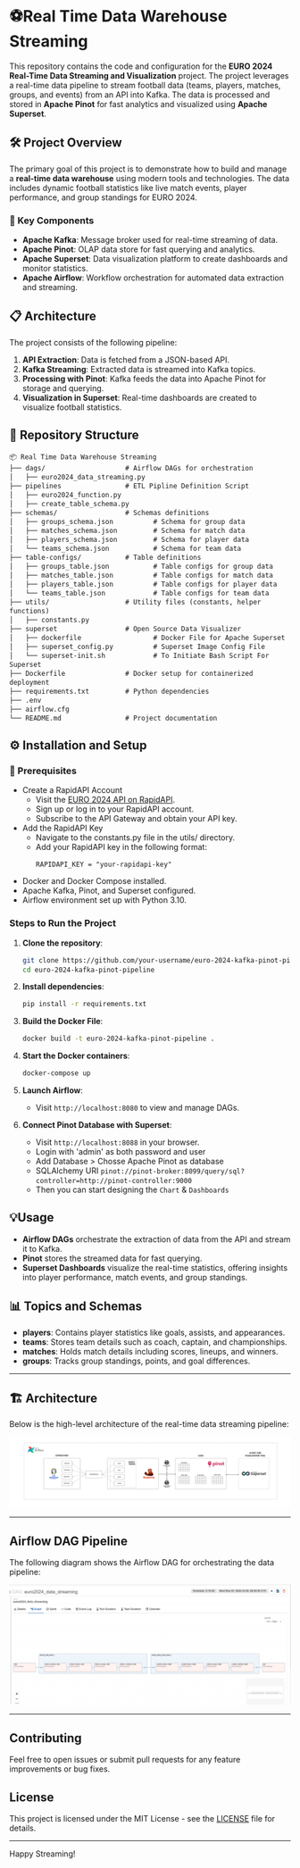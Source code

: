 
# ⚽Real Time Data Warehouse Streaming

This repository contains the code and configuration for the **EURO 2024 Real-Time Data Streaming and Visualization** project. 
The project leverages a real-time data pipeline to stream football data (teams, players, matches, groups, and events) from an API into Kafka. 
The data is processed and stored in **Apache Pinot** for fast analytics and visualized using **Apache Superset**.

## 🛠 Project Overview

The primary goal of this project is to demonstrate how to build and manage a **real-time data warehouse** using modern tools and technologies. 
The data includes dynamic football statistics like live match events, player performance, and group standings for EURO 2024.

### 🚀 Key Components

- **Apache Kafka**: Message broker used for real-time streaming of data.
- **Apache Pinot**: OLAP data store for fast querying and analytics.
- **Apache Superset**: Data visualization platform to create dashboards and monitor statistics.
- **Apache Airflow**: Workflow orchestration for automated data extraction and streaming.

## 📋 Architecture

The project consists of the following pipeline:

1. **API Extraction**: Data is fetched from a JSON-based API.
2. **Kafka Streaming**: Extracted data is streamed into Kafka topics.
3. **Processing with Pinot**: Kafka feeds the data into Apache Pinot for storage and querying.
4. **Visualization in Superset**: Real-time dashboards are created to visualize football statistics.

## 📂 Repository Structure

```
📦 Real Time Data Warehouse Streaming
├── dags/                    # Airflow DAGs for orchestration
│   ├── euro2024_data_streaming.py
├── pipelines                # ETL Pipline Definition Script
│   ├── euro2024_function.py
│   ├── create_table_schema.py
├── schemas/                 # Schemas definitions 
│   ├── groups_schema.json          # Schema for group data
│   ├── matches_schema.json         # Schema for match data
│   ├── players_schema.json         # Schema for player data
│   └── teams_schema.json           # Schema for team data
├── table-configs/           # Table definitions 
│   ├── groups_table.json           # Table configs for group data
│   ├── matches_table.json          # Table configs for match data
│   ├── players_table.json          # Table configs for player data
│   └── teams_table.json            # Table configs for team data
├── utils/                   # Utility files (constants, helper functions)
│   ├── constants.py
├── superset                 # Open Source Data Visualizer
│   ├── dockerfile                  # Docker File for Apache Superset
│   ├── superset_config.py          # Superset Image Config File
│   └── superset-init.sh            # To Initiate Bash Script For Superset  
├── Dockerfile               # Docker setup for containerized deployment
├── requirements.txt         # Python dependencies
├── .env
├── airflow.cfg
└── README.md                # Project documentation
```

## ⚙️ Installation and Setup

### 🛑 Prerequisites

- Create a RapidAPI Account
  - Visit the [EURO 2024 API on RapidAPI](https://rapidapi.com/yuvr99-WHTEITBQbOc/api/euro-20242).
  - Sign up or log in to your RapidAPI account.
  - Subscribe to the API Gateway and obtain your API key.
- Add the RapidAPI Key
  - Navigate to the constants.py file in the utils/ directory.
  - Add your RapidAPI key in the following format:
    ```
    RAPIDAPI_KEY = "your-rapidapi-key"
    ```
- Docker and Docker Compose installed.
- Apache Kafka, Pinot, and Superset configured.
- Airflow environment set up with Python 3.10.

### Steps to Run the Project

1. **Clone the repository**:
   ```bash
   git clone https://github.com/your-username/euro-2024-kafka-pinot-pipeline.git
   cd euro-2024-kafka-pinot-pipeline
   ```
2. **Install dependencies**:
   ```bash
   pip install -r requirements.txt
   ```
3. **Build the Docker File**:
   ```bash
   docker build -t euro-2024-kafka-pinot-pipeline .
   ```
4. **Start the Docker containers**:
   ```bash
   docker-compose up
   ```
5. **Launch Airflow**:
   - Visit `http://localhost:8080` to view and manage DAGs.
  
6. **Connect Pinot Database with Superset**:
   - Visit `http://localhost:8088` in your browser.
   - Login with 'admin' as both password and user
   - Add Database > Chosse Apache Pinot as database
   - SQLAlchemy URI `pinot://pinot-broker:8099/query/sql?controller=http://pinot-controller:9000`
   - Then you can start designing the `Chart` & `Dashboards`

## 💡Usage

- **Airflow DAGs** orchestrate the extraction of data from the API and stream it to Kafka.
- **Pinot** stores the streamed data for fast querying.
- **Superset Dashboards** visualize the real-time statistics, offering insights into player performance, match events, and group standings.

## 📊 Topics and Schemas

- **players**: Contains player statistics like goals, assists, and appearances.
- **teams**: Stores team details such as coach, captain, and championships.
- **matches**: Holds match details including scores, lineups, and winners.
- **groups**: Tracks group standings, points, and goal differences.

---

## 🏗 Architecture

Below is the high-level architecture of the real-time data streaming pipeline:

![Architecture Diagram](./images/architecture.png)

---

## Airflow DAG Pipeline

The following diagram shows the Airflow DAG for orchestrating the data pipeline:

![DAG Pipeline Diagram](./images/dag_pipeline.png)

---

## Contributing

Feel free to open issues or submit pull requests for any feature improvements or bug fixes.

## License

This project is licensed under the MIT License - see the [LICENSE](LICENSE) file for details.

---

Happy Streaming!
